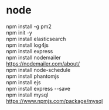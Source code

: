 # node
npm install -g pm2 <br />
npm init -y <br />
npm install elasticsearch <br />
npm install log4js <br />
npm install express <br />
npm install nodemailer  <br />
https://nodemailer.com/about/  <br />
npm install node-schedule   <br />
npm install phantomjs   <br />
npm install ejs  <br />
npm install express --save  <br />
npm install mysql  <br />
https://www.npmjs.com/package/mysql  <br />
